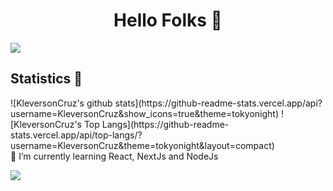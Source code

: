 <h1 align="center">Hello Folks 👋</h1>

<a href="https://www.youtube.com/watch?v=dQw4w9WgXcQ"><img src="https://user-images.githubusercontent.com/73097560/115834477-dbab4500-a447-11eb-908a-139a6edaec5c.gif"></a>

## Statistics 🚀
<div>
  ![KleversonCruz's github stats](https://github-readme-stats.vercel.app/api?username=KleversonCruz&show_icons=true&theme=tokyonight)
  ![KleversonCruz's Top Langs](https://github-readme-stats.vercel.app/api/top-langs/?username=KleversonCruz&theme=tokyonight&layout=compact)
</div>
🌱 I’m currently learning React, NextJs and NodeJs

<a href="https://www.youtube.com/watch?v=dQw4w9WgXcQ"><img src="https://user-images.githubusercontent.com/73097560/115834477-dbab4500-a447-11eb-908a-139a6edaec5c.gif"></a>

<!--
**KleversonCruz/KleversonCruz** is a ✨ _special_ ✨ repository because its `README.md` (this file) appears on your GitHub profile.

Here are some ideas to get you started:

- 🔭 I’m currently working on ...
- 🌱 I’m currently learning ...
- 👯 I’m looking to collaborate on ...
- 🤔 I’m looking for help with ...
- 💬 Ask me about ...
- 📫 How to reach me: ...
- 😄 Pronouns: ...
- ⚡ Fun fact: ...
-->


